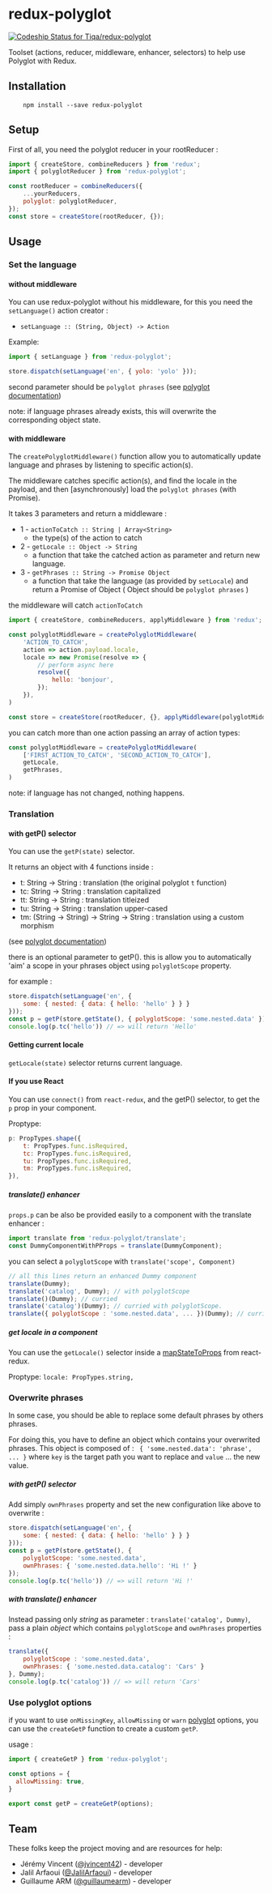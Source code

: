 # redux-polyglot

[ ![Codeship Status for Tiqa/redux-polyglot](https://app.codeship.com/projects/21623df0-8959-0134-75f2-0e35097499a9/status?branch=master)](https://app.codeship.com/projects/184177)

Toolset (actions, reducer, middleware, enhancer, selectors) to help use Polyglot with Redux.

## Installation
```
    npm install --save redux-polyglot
```
## Setup

First of all, you need the polyglot reducer in your rootReducer :
```javascript
import { createStore, combineReducers } from 'redux';
import { polyglotReducer } from 'redux-polyglot';

const rootReducer = combineReducers({
    ...yourReducers,
    polyglot: polyglotReducer,
});
const store = createStore(rootReducer, {});

```
## Usage

### Set the language
#### without middleware
You can use redux-polyglot without his middleware, for this you need the `setLanguage()` action creator :

- ```setLanguage :: (String, Object) -> Action```

Example:
```javascript
import { setLanguage } from 'redux-polyglot';

store.dispatch(setLanguage('en', { yolo: 'yolo' }));
```
second parameter should be `polyglot phrases` (see [polyglot documentation](http://airbnb.io/polyglot.js/))

note: if language phrases already exists, this will overwrite the corresponding object state.

#### with middleware
The `createPolyglotMiddleware()` function allow you to automatically update language and phrases by listening to specific action(s).

The middleware catches specific action(s), and find the locale in the payload, and then [asynchronously] load the `polyglot phrases` (with Promise).

It takes 3 parameters and return a middleware :
- 1 - `actionToCatch :: String | Array<String>`
    - the type(s) of the action to catch
- 2 - `getLocale :: Object -> String`
    - a function that take the catched action as parameter and return new language.
- 3 - `getPhrases :: String -> Promise Object`
    - a function that take the language (as provided by `setLocale`) and return a Promise of Object ( Object should be `polyglot phrases` )

the middleware will catch `actionToCatch`

```javascript
import { createStore, combineReducers, applyMiddleware } from 'redux';

const polyglotMiddleware = createPolyglotMiddleware(
    'ACTION_TO_CATCH',
    action => action.payload.locale,
    locale => new Promise(resolve => {
        // perform async here
        resolve({
            hello: 'bonjour',
        });
    }),
)

const store = createStore(rootReducer, {}, applyMiddleware(polyglotMiddleware));
```

you can catch more than one action passing an array of action types:
```javascript
const polyglotMiddleware = createPolyglotMiddleware(
    ['FIRST_ACTION_TO_CATCH', 'SECOND_ACTION_TO_CATCH'],
    getLocale,
    getPhrases,
)
```

note: if language has not changed, nothing happens.

### Translation
#### with getP() selector
You can use the `getP(state)` selector.

It returns an object with 4 functions inside :
- t: String -> String : translation (the original polyglot `t` function)
- tc: String -> String : translation capitalized
- tt: String -> String : translation titleized
- tu: String -> String : translation upper-cased
- tm: (String -> String) -> String -> String :  translation using a custom morphism

(see [polyglot documentation](http://airbnb.io/polyglot.js/))

there is an optional parameter to getP().
this is allow you to automatically 'aim' a scope in your phrases object using `polyglotScope` property.

for example :

```js
store.dispatch(setLanguage('en', {
    some: { nested: { data: { hello: 'hello' } } }
}));
const p = getP(store.getState(), { polyglotScope: 'some.nested.data' });
console.log(p.tc('hello')) // => will return 'Hello'
```

#### Getting current locale
`getLocale(state)` selector returns current language.

#### If you use React

You can use `connect()` from `react-redux`, and the getP() selector, to get the `p` prop in your component.

Proptype:
````javascript
p: PropTypes.shape({
    t: PropTypes.func.isRequired,
    tc: PropTypes.func.isRequired,
    tu: PropTypes.func.isRequired,
    tm: PropTypes.func.isRequired,
}),
````

##### translate() enhancer
`props.p` can be also be provided easily to a component with the translate enhancer :
```javascript
import translate from 'redux-polyglot/translate';
const DummyComponentWithPProps = translate(DummyComponent);
```

you can select a `polyglotScope` with `translate('scope', Component)`
```js
// all this lines return an enhanced Dummy component
translate(Dummy);
translate('catalog', Dummy); // with polyglotScope
translate()(Dummy); // curried
translate('catalog')(Dummy); // curried with polyglotScope.
translate({ polyglotScope : 'some.nested.data', ... })(Dummy); // curried with object configuration.
```

##### get locale in a component
You can use the `getLocale()` selector inside a [mapStateToProps](https://github.com/reactjs/react-redux/blob/master/docs/api.md#connectmapstatetoprops-mapdispatchtoprops-mergeprops-options) from react-redux.

Proptype: ````locale: PropTypes.string,````

### Overwrite phrases
In some case, you should be able to replace some default phrases by others phrases. 

For doing this, you have to define an object which contains your overwrited phrases. 
This object is composed of : ``` { 'some.nested.data': 'phrase', ... }``` where `key` is the target path you want to replace and `value` ... the new value.

##### with _getP()_ selector
Add simply `ownPhrases` property and set the new configuration like above to overwrite  :
```js
store.dispatch(setLanguage('en', {
    some: { nested: { data: { hello: 'hello' } } }
}));
const p = getP(store.getState(), {
    polyglotScope: 'some.nested.data', 
    ownPhrases: { 'some.nested.data.hello': 'Hi !' }
});
console.log(p.tc('hello')) // => will return 'Hi !'
```
##### with _translate()_ enhancer
Instead passing only _string_ as parameter : `translate('catalog', Dummy)`, pass a plain _object_ which contains `polyglotScope` and `ownPhrases` properties :
```js
translate({ 
    polyglotScope : 'some.nested.data', 
    ownPhrases: { 'some.nested.data.catalog': 'Cars' } 
}, Dummy);
console.log(p.tc('catalog')) // => will return 'Cars'
```

### Use polyglot options
if you want to use `onMissingKey`, `allowMissing` or `warn` [polyglot](http://airbnb.io/polyglot.js/) options, you can use the `createGetP` function to create a custom `getP`.

usage :
```js
import { createGetP } from 'redux-polyglot';

const options = {
  allowMissing: true,
}

export const getP = createGetP(options);
```

## Team

These folks keep the project moving and are resources for help:

* Jérémy Vincent ([@jvincent42](https://github.com/jvincent42)) - developer
* Jalil Arfaoui ([@JalilArfaoui](https://github.com/JalilArfaoui)) - developer
* Guillaume ARM ([@guillaumearm](https://github.com/guillaumearm/)) - developer
